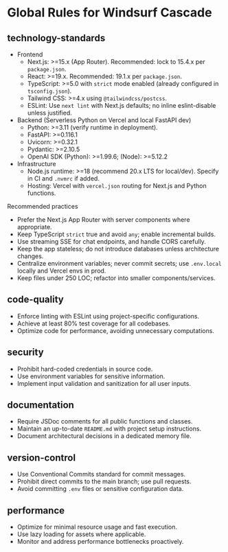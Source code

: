 # Global Rules for Windsurf Cascade

## technology-standards

- Frontend
  - Next.js: >=15.x (App Router). Recommended: lock to 15.4.x per `package.json`.
  - React: >=19.x. Recommended: 19.1.x per `package.json`.
  - TypeScript: >=5.0 with `strict` mode enabled (already configured in `tsconfig.json`).
  - Tailwind CSS: >=4.x using `@tailwindcss/postcss`.
  - ESLint: Use `next lint` with Next.js defaults; no inline eslint-disable unless justified.
- Backend (Serverless Python on Vercel and local FastAPI dev)
  - Python: >=3.11 (verify runtime in deployment).
  - FastAPI: >=0.116.1
  - Uvicorn: >=0.32.1
  - Pydantic: >=2.10.5
  - OpenAI SDK (Python): >=1.99.6; (Node): >=5.12.2
- Infrastructure
  - Node.js runtime: >=18 (recommend 20.x LTS for local/dev). Specify in CI and `.nvmrc` if added.
  - Hosting: Vercel with `vercel.json` routing for Next.js and Python functions.

Recommended practices

- Prefer the Next.js App Router with server components where appropriate.
- Keep TypeScript `strict` true and avoid `any`; enable incremental builds.
- Use streaming SSE for chat endpoints, and handle CORS carefully.
- Keep the app stateless; do not introduce databases unless architecture changes.
- Centralize environment variables; never commit secrets; use `.env.local` locally and Vercel envs in prod.
- Keep files under 250 LOC; refactor into smaller components/services.

## code-quality

- Enforce linting with ESLint using project-specific configurations.
- Achieve at least 80% test coverage for all codebases.
- Optimize code for performance, avoiding unnecessary computations.

## security

- Prohibit hard-coded credentials in source code.
- Use environment variables for sensitive information.
- Implement input validation and sanitization for all user inputs.

## documentation

- Require JSDoc comments for all public functions and classes.
- Maintain an up-to-date `README.md` with project setup instructions.
- Document architectural decisions in a dedicated memory file.

## version-control

- Use Conventional Commits standard for commit messages.
- Prohibit direct commits to the main branch; use pull requests.
- Avoid committing `.env` files or sensitive configuration data.

## performance

- Optimize for minimal resource usage and fast execution.
- Use lazy loading for assets where applicable.
- Monitor and address performance bottlenecks proactively.

